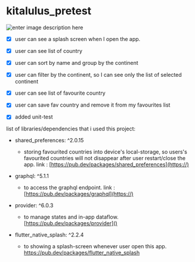 ﻿# kitalulus_pretest 

![enter image description here](https://i.ibb.co/RP8yTpP/Screen-Shot-2022-07-13-at-15-12-43.png)

 - [x] user can see a splash screen when I open the app.  
 - [x] user can see list of country  
 - [x] user can sort by name and group by the continent  
 - [x] user can filter by the continent, so I can see only the list of selected continent 
 - [x] user can see list of favourite country
 - [x] user can save fav country and remove it from my favourites list
 - [x] added unit-test


list of libraries/dependencies that i used this project:
* shared_preferences: ^2.0.15
	- storing favourited countries into device's local-storage, so users's favourited countries will not disappear after user restart/close the app.
link : [https://pub.dev/packages/shared_preferences](https://)


* graphql: ^5.1.1
	- to access the graphql endpoint.
link : [https://pub.dev/packages/graphql](https://)


* provider: ^6.0.3 
	- to manage states and in-app dataflow.
	[https://pub.dev/packages/provider]()

* flutter_native_splash: ^2.2.4
	- to showing a splash-screen whenever user open this app.
 https://pub.dev/packages/flutter_native_splash







